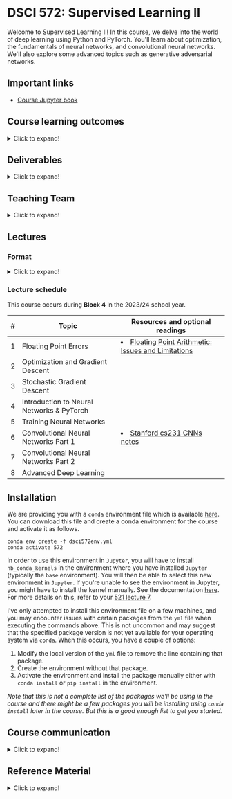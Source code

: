 # DSCI 572: Supervised Learning II

Welcome to Supervised Learning II! In this course, we delve into the world of deep learning using Python and PyTorch. You'll learn about optimization, the fundamentals of neural networks, and convolutional neural networks. We'll also explore some advanced topics such as generative adversarial networks.

## Important links 

- [Course Jupyter book](https://ubc-mds.github.io/DSCI_572_sup-learn-2/README.html)

## Course learning outcomes    

<details>
  <summary>Click to expand!</summary>

By the end of this course, you will be able to:
- Identify common computational issues caused by floating-point arithmatic, e.g., rounding, overflow, etc., and program defensively against these errors.
- Explain how the gradient descent algorithm and its variants work.
- Explain the fundamental concepts of neural networks including layers, nodes, and activation functions and gain proficiency in implementing basic neural networks using `PyTorch`.  
- Illustrate the process of backpropagation in neural network training. 
- Explain how convolutional neural networks work and implement them for image classification using PyTorch. 
- Explain and apply transfer learning and the different flavours of it: "out-of-the-box", "feature extractor", "fine tuning".
- Describe at a high level the basic principles and architecture of Generative Adversarial Networks (GANs)

</details>

## Deliverables

<details>
  <summary>Click to expand!</summary>
    
The following deliverables will determine your course grade:

| Assessment       | Weight  | Where to submit|
| :---:            | :---:   |:---:  | 
| Lab Assignment 1 | 12%     | [Gradescope](https://www.gradescope.ca/courses/11554) |
| Lab Assignment 2 | 12%     | [Gradescope](https://www.gradescope.ca/courses/11554) |
| Lab Assignment 3 | 12%     | [Gradescope](https://www.gradescope.ca/courses/11554) |
| Lab Assignment 4 | 12%     | [Gradescope](https://www.gradescope.ca/courses/11554) |
| iClicker participation     | 2%      | [iClicker Cloud](https://join.iclicker.com/DAZZ) | 
| Quiz 1           | 25%     | [Canvas](https://canvas.ubc.ca/courses/123600)     |
| Quiz 2           | 25%     | [Canvas](https://canvas.ubc.ca/courses/123600)     |

See [Calendar](https://ubc-mds.github.io/calendar/) for the due dates. 
</details>


## Teaching Team
<details>
  <summary>Click to expand!</summary>

    
| Role           | Name             | 
| ---------------- | -------------- |
| Lecture Instructor | Varada Kolhatkar |
| Lab Instructor     | Varada Kolhatkar |
| Teaching Assistant | Ali Balapour |
| Teaching Assistant | Prajeet Bajpai |
| Teaching Assistant | Wenxuan (Skylar) Fang |
| Teaching Assistant | Abdul Muntakim Rafi |
    
</details>
   

## Lectures 

### Format
<details>
  <summary>Click to expand!</summary>
    
I strongly recommend reviewing the corresponding lecture notes before each lecture. During the lectures, I will focus on the key concepts. It's also highly advised to download the relevant datasets and run the lecture Jupyter notebooks on your own. Experimenting with the code will greatly improve your understanding.

</details>

### Lecture schedule

This course occurs during **Block 4** in the 2023/24 school year.

| # | Topic                                      | Resources and optional readings            |
|---|--------------------------------------------|--------------------------------------------|
| 1 | Floating Point Errors                      | <li> [Floating Point Arithmetic: Issues and Limitations](https://docs.python.org/3/tutorial/floatingpoint.html)</li>
| 2 | Optimization and Gradient Descent          | |
| 3 | Stochastic Gradient Descent                | |
| 4 | Introduction to Neural Networks & PyTorch  | |
| 5 | Training Neural Networks                   | |
| 6 | Convolutional Neural Networks Part 1       | <li> [Stanford cs231 CNNs notes](https://cs231n.github.io/convolutional-networks/) </li> |
| 7 | Convolutional Neural Networks Part 2       | |
| 8 | Advanced Deep Learning                     | |

## Installation
 
We are providing you with a `conda` environment file which is available [here](dsci572env.yml). You can download this file and create a conda environment for the course and activate it as follows. 

```
conda env create -f dsci572env.yml
conda activate 572
```

In order to use this environment in `Jupyter`, you will have to install `nb_conda_kernels` in the environment where you have installed `Jupyter` (typically the `base` environment). You will then be able to select this new environment in `Jupyter`. If you're unable to see the environment in Jupyter, you might have to install the kernel manually. See the documentation [here](https://ipython.readthedocs.io/en/stable/install/kernel_install.html). For more details on this, refer to your [521 lecture 7](https://pages.github.ubc.ca/MDS-2023-24/DSCI_521_platforms-dsci_students/lectures/7-virtual-environments.html#).

I've only attempted to install this environment file on a few machines, and you may encounter issues with certain packages from the `yml` file when executing the commands above. This is not uncommon and may suggest that the specified package version is not yet available for your operating system via `conda`. When this occurs, you have a couple of options:

1. Modify the local version of the `yml` file to remove the line containing that package.
2. Create the environment without that package. 
3. Activate the environment and install the package manually either with `conda install` or `pip install` in the environment.   

_Note that this is not a complete list of the packages we'll be using in the course and there might be a few packages you will be installing using `conda install` later in the course. But this is a good enough list to get you started._ 

## Course communication
<details>
  <summary>Click to expand!</summary>

We are all here to support your learning and success in the course and the program. Here's how our communication will work during the course.

### Clarifications on the lecture notes or lab questions

If there is any clarification on the lecture material or lab questions, I'll post a Slack message on our course channel and tag you. **It is your responsibility to read the messages whenever you are tagged.** (I know that there are too many things for you to keep track of. You do not have to read all the messages but please make sure to carefully read the messages whenever you are tagged.) 

### Questions on lecture material or labs

If you have questions about the lecture material or lab questions, please post them on the course Slack channel rather than direct messaging me or the TAs. Here are the advantages of doing so: 
- You'll get a quicker response. 
- Your classmates will benefit from the discussion. 

When you ask your question on the course channel, please avoid tagging the instructor unless it's specific for the instructor (e.g., if you notice some mistake in the lecture notes). If you tag a specific person, other teaching team members or your colleagues are discouraged to respond. This decreases the response rate on the channel. 

Please use some consistent convention when you ask questions on Slack to facilitate easy search for others or future you. For example, if you want to ask a question on Exercise 3.2 from Lab 1, start your post with the label `lab1-ex2.3`. Or if you have a question on lecture 2 material, start your post with the label `lecture2`. Once the question is answered/solved, you can add "(solved)" tag before the label (e.g., (solved) `lab1-ex2.3`. Do not delete your post even if you figure out the answer on your own. The question and the discussion can still be beneficial to others.  

### Questions related to grading

If you have concerns related to grading:

1. First, ensure that you have thoroughly reviewed your response, our solution key, and any TA feedback.
2. Verify that your concerns align with our 'Reasonable grading concerns' policy, which you can read [here](https://ubc-mds.github.io/policies/).

If you believe your concerns are valid:
- For assignments: Submit a regrade request on Gradescope.
- For quizzes: Directly message the TA responsible for grading that question. (I will inform you on Slack who has graded what after grades are returned.)
- If you cannot resolve the issue with the TA, send a Slack message to the instructor, including the relevant TA in the conversation.

### Questions related to your personal situation or talking about sensitive information
 
I am open to having a conversation with you. If you'd like to discuss any sensitive matters, please send me a direct message on Slack (and mention/tag me) instead of posting it in the course channel. It may take some time for me to respond, but I'll make every effort to reply as promptly as I can. If I cannot address your issue directly, I can at least direct you to the appropriate person who may be able to assist you. 
</details>

## Reference Material
<details>
  <summary>Click to expand!</summary>

### Deep learning resources

- [3Blue1Brown Deep learning YouTube series](https://www.youtube.com/watch?v=aircAruvnKk)
- [Yann LeCun's NYU Deep Learning course](https://atcold.github.io/pytorch-Deep-Learning/)
- [Geoff Hinton's Coursera lectures](https://www.youtube.com/playlist?list=PLoRl3Ht4JOcdU872GhiYWf6jwrk_SNhz9)
- [CS231n: Convolutional Neural Networks for Visual Recognition (Stanford)](http://cs231n.github.io/)
- [Introduction to Deep Learning](https://sebastianraschka.com/blog/2021/dl-course.html)
- [Deep Learning for Computer Vision (U of Michigan)](https://web.eecs.umich.edu/~justincj/teaching/eecs498/FA2020/)
- [Full Stack Deep Learning](https://fullstackdeeplearning.com/)
- [Neural Networks and Deep Learning](http://neuralnetworksanddeeplearning.com/)
- [_Awesome_ Deep Learning](https://github.com/ChristosChristofidis/awesome-deep-learning)
- [_Awesome_ ML Youtube channels](https://github.com/JoseDeFreitas/awesome-youtubers#machine-learning)

### ML-related textbooks

- [Dive into Deep Learning](http://d2l.ai/index.html)
- [Deep Learning](http://www.deeplearningbook.org/) by Ian Goodfellow, Yoshua Bengio and Aaron Courville
- [An Introduction to Statistical Learning: with Applications in R](https://www.statlearning.com/) by Gareth James, Daniela Witten, Trevor Hastie, and Rob Tibshirani (Python code [here](https://github.com/JWarmenhoven/ISLR-python) and [here](https://github.com/mscaudill/IntroStatLearn)).
- [Artificial intelligence: a modern approach](https://aima.cs.berkeley.edu/global-index.html) by Stuart Russell and Peter Norvig.
- [Artificial Intelligence: foundations of computational agents](http://artint.info/) by David Poole and Alan Mackwordth.
- Pattern Recognition and Machine Learning by Christopher Bishop.
- [Probabilistic Machine Learning: An Introduction](https://probml.github.io/pml-book/book1.html) by [Kevin Murphy](https://www.cs.ubc.ca/~murphyk/).

### Math for ML

- [Mathematics for Machine Learning](https://mml-book.github.io/)
- [The Matrix Calculus You Need For Deep Learning](http://parrt.cs.usfca.edu/doc/matrix-calculus/index.html)

### Other ML resources

- [A Course in Machine Learning](http://ciml.info/)
- [Nando de Freitas lecture videos](https://www.youtube.com/watch?v=PlhFWT7vAEw) and [online course](https://www.cs.ox.ac.uk/people/nando.defreitas/machinelearning/)

## License

© 2023 Varada Kolhatkar, Arman Seyed-Ahmadi, Tomas Beuzen, Mike Gelbart, and Aaron Berk

Software licensed under [the MIT License](https://spdx.org/licenses/MIT.html), non-software content licensed under [the Creative Commons Attribution-NonCommercial-ShareAlike 4.0 International (CC BY-NC-SA 4.0) License](https://creativecommons.org/licenses/by-nc-sa/4.0/). See the [license file](LICENSE.md) for more information.